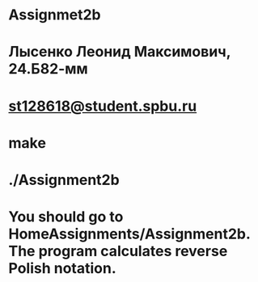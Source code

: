 # Assignmet2b
# Лысенко Леонид Максимович, 24.Б82-мм
# st128618@student.spbu.ru
# make
# ./Assignment2b
# You should go to HomeAssignments/Assignment2b. The program calculates reverse Polish notation.
